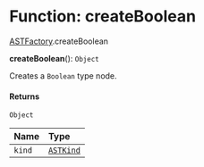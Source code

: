 # Function: createBoolean

[ASTFactory](/en/auto-docs/editor/modules/ASTFactory.md).createBoolean

**createBoolean**(): `Object`

Creates a `Boolean` type node.

#### Returns

`Object`

| Name | Type |
| :------ | :------ |
| `kind` | [`ASTKind`](/en/auto-docs/editor/enums/ASTKind.md) |
